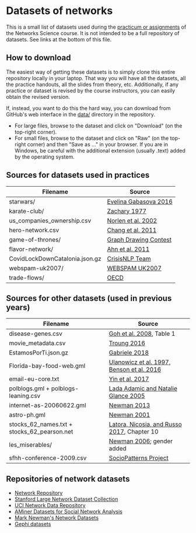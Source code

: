 # Datasets of networks

This is a small list of datasets used during the [practicum or assignments](../README.md) of the Networks Science course. It is not intended to be a full repository of datasets. See links at the bottom of this file.

## How to download

The easiest way of getting these datasets is to simply clone this entire repository locally in your laptop. That way you will have all the datasets, all the practice handouts, all the slides from theory, etc. Additionally, if any practice or dataset is revised by the course instructors, you can easily obtain the revised version.

If, instead, you want to do this the hard way, you can download from GitHub's web interface in the [data/](https://github.com/chatox/networks-science-course/tree/master/practicum/data) directory in the repository.

* For large files, browse to the dataset and click on "Download" (on the top-right corner).
* For small files, browse to the dataset and click on "Raw" (on the top-right corner) and then "Save as ..." in your browser. If you are in Windows, be careful with the additional extension (usually .text) added by the operating system.

## Sources for datasets used in practices

| Filename | Source |
|----------|--------|
| starwars/ | [Evelina Gabasova 2016](https://github.com/evelinag/star-wars-network-data) |
| karate-club/ | [Zachary 1977](http://www-personal.umich.edu/~mejn/netdata/karate.zip) |
| us_companies_ownership.csv | [Norlen et al. 2002](http://vlado.fmf.uni-lj.si/pub/networks/data/econ/Eva/Eva.htm) |
| hero-network.csv | [Chang et al. 2011](http://syntagmatic.github.io/exposedata/marvel/) |
| game-of-thrones/ | [Graph Drawing Contest](http://mozart.diei.unipg.it/gdcontest/contest2018/topics.html) |
| flavor-network/ | [Ahn et al. 2011](https://doi.org/10.1038/srep00196) |
| CovidLockDownCatalonia.json.gz | [CrisisNLP Team](https://crisisnlp.qcri.org/covid19) |
| webspam-uk2007/ | [WEBSPAM UK2007](https://chato.cl/webspam/datasets/uk2007/) |
| trade-flows/ | [OECD](https://stats.oecd.org/Index.aspx?DataSetCode=PARTNER) |

## Sources for other datasets (used in previous years)

| Filename | Source |
|----------|--------|
| disease-genes.csv |  [Goh et al. 2008](http://www.pnas.org/content/104/21/8685), Table 1 |
| movie_metadata.csv | [Troung 2016](https://github.com/katie-truong/Jupyter) |
| EstamosPorTi.json.gz | [Gabriele  2018](https://archive.org/details/EstamosporTIOohmm2018032618831Ids) |
| Florida-bay-food-web.gml | [Ulanowicz et al. 1997, Benson et al. 2016](https://snap.stanford.edu/data/Florida-bay.html) |
| email-eu-core.txt | [Yin et al. 2017](https://snap.stanford.edu/data/email-Eu-core.html) |
| polblogs.gml + polblogs-leaning.csv | [Lada Adamic and Natalie Glance 2005](https://doi.org/10.1145/1134271.1134277) |
| internet-as-20060622.gml | [Newman 2013](http://www-personal.umich.edu/~mejn/netdata/) |
| astro-ph.gml | [Newman 2001](http://www.pnas.org/content/98/2/404.short) |
| stocks_62_names.txt + stocks_62_pearson.net | [Latora, Nicosia, and Russo 2017](http://www.cambridge.org/ru/academic/subjects/physics/statistical-physics/complex-networks-principles-methods-and-applications?format=HB&isbn=9781107103184), Chapter 10 |
| les_miserables/ | [Newman 2006](https://github.com/gephi/gephi-toolkit-demos/blob/master/src/main/resources/org/gephi/toolkit/demos/lesmiserables.gml); gender added |
| sfhh-conference-2009.csv | [SocioPatterns Project](http://www.sociopatterns.org/datasets/sfhh-conference-data-set/) |

## Repositories of network datasets

* [Network Repository](http://networkrepository.com/)
* [Stanford Large Network Dataset Collection](http://snap.stanford.edu/data/)
* [UCI Network Data Repository](https://networkdata.ics.uci.edu/resources.php)
* [AMiner Datasets for Social Network Analysis](https://aminer.org/data-sna)
* [Mark Newman's Network Datasets](http://www-personal.umich.edu/~mejn/netdata/)
* [Gephi datasets](https://github.com/gephi/gephi/wiki/Datasets)
